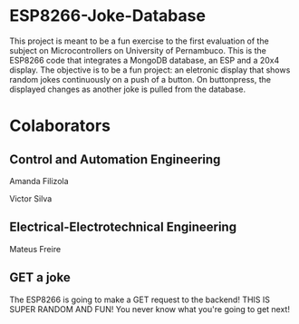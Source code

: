 # ESP8266-Joke-Database
This project is meant to be a fun exercise to the first evaluation of the subject on Microcontrollers on University of Pernambuco. This is the ESP8266 code that integrates a MongoDB database, an ESP and a 20x4 display.
The objective is to be a fun project: an eletronic display that shows random jokes continuously on a push of a button. On buttonpress, the displayed changes as another joke is pulled from the database.

# Colaborators

## Control and Automation Engineering
Amanda Filizola

Victor Silva
## Electrical-Electrotechnical Engineering
Mateus Freire

## GET a joke

The ESP8266 is going to make a GET request to the backend! THIS IS SUPER RANDOM AND FUN! 
You never know what you're going to get next!
